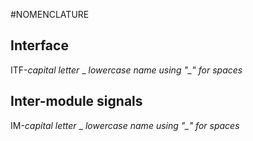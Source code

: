 #NOMENCLATURE

## Interface

ITF-*capital letter* _ *lowercase name using  "_" for spaces*

## Inter-module signals

IM-*capital letter* _ *lowercase name using  "_" for spaces*  
